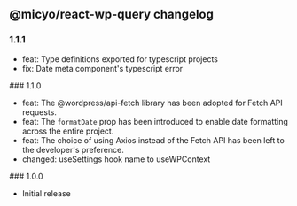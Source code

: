 ## @micyo/react-wp-query changelog

### 1.1.1

- feat: Type definitions exported for typescript projects
- fix: Date meta component's typescript error

### 1.1.0

- feat: The @wordpress/api-fetch library has been adopted for Fetch API requests.
- feat: The `formatDate` prop has been introduced to enable date formatting across the entire project.
- feat: The choice of using Axios instead of the Fetch API has been left to the developer's preference.
- changed: useSettings hook name to useWPContext

### 1.0.0

- Initial release
